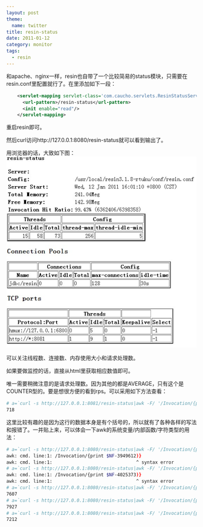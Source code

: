 ```yaml
---
layout: post
theme:
  name: twitter
title: resin-status
date: 2011-01-12
category: monitor
tags:
  - resin
---
```


和apache、nginx一样，resin也自带了一个比较简易的status模块，只需要在resin.conf里配置就行了。在里添加如下一段：

```xml
    <servlet-mapping servlet-class='com.caucho.servlets.ResinStatusServlet'>
      <url-pattern>/resin-status</url-pattern>
      <init enable="read"/>
    </servlet-mapping>
```

重启resin即可。

然后curl访问http://127.0.0.1:8080/resin-status就可以看到输出了。

用浏览器的话，大致如下图：
![resin](/images/uploads/resin.jpg)

可以关注线程数、连接数、内存使用大小和请求处理数。

如果要做监控的话，直接从html里获取相应数值即可。

唯一需要稍微注意的是请求处理数。因为其他的都是AVERAGE，只有这个是COUNTER型的。要是想很方便的看到rps。可以采用如下方法查看：

```bash
# a=`curl -s http://127.0.0.1:8081/resin-status|awk -F/ '/Invocation/{print $NF}'`;sleep 1;curl -s http://10.168.168.56:8081/resin-status|awk -F/ '/Invocation/{print($NF-'$a'}'
718
```

这里比较有趣的是因为这行的数据本身是有个括号的，所以就有了各种各样的写法和报错了。一并贴上来，可以体会一下awk的系统变量/内部函数/字符类型的用法：

```bash
# a=`curl -s http://127.0.0.1:8080/resin-status|awk -F/ '/Invocation/{print $NF}'`;sleep 10;curl -s http://127.0.0.1:8080/resin-status|awk -F/ '/Invocation/{print $NF-'$a'}'
awk: cmd. line:1: /Invocation/{print $NF-3949612)}
awk: cmd. line:1:                               ^ syntax error
# a=`curl -s http://127.0.0.1:8080/resin-status|awk -F/ '/Invocation/{print $NF}'`;sleep 10;curl -s http://127.0.0.1:8080/resin-status|awk -F/ '/Invocation/{print $NF-'"$a"'}'
awk: cmd. line:1: /Invocation/{print $NF-4025373)}
awk: cmd. line:1:                               ^ syntax error
# a=`curl -s http://127.0.0.1:8080/resin-status|awk -F/ '/Invocation/{print $NF}'`;sleep 10;curl -s http://127.0.0.1:8080/resin-status|awk -F/ '/Invocation/{print $NF-"'$a'"}'
7607
# a=`curl -s http://127.0.0.1:8080/resin-status|awk -F/ '/Invocation/{print substr($NF,0,length($NF)-1)}'`;sleep 10;curl -s http://127.0.0.1:8080/resin-status|awk -F/ '/Invocation/{print $NF-'$a'}'
7927
# a=`curl -s http://127.0.0.1:8080/resin-status|awk -F/ '/Invocation/{print $NF}'`;sleep 10;curl -s http://127.0.0.1:8080/resin-status|awk -F/ '/Invocation/{print($NF-'$a'}'
7212
```
